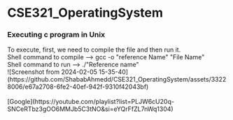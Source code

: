 # CSE321_OperatingSystem

<h3>Executing c program in Unix</h3>
To execute, first, we need to compile the file and then run it. <br>
Shell command to compile --> gcc -o "reference Name" "File Name" <br>
Shell command to run --> ./"Reference name" <br>
![Screenshot from 2024-02-05 15-35-40](https://github.com/ShababAhmedd/CSE321_OperatingSystem/assets/33228006/e67a2708-6fe2-40ef-942f-9310f42043bf)
<br>


</br>
[Google](https://youtube.com/playlist?list=PLJW6cU20q-SNCeRTbz3gOO6MMJb5C3tNO&si=eYQrFfZL7nWq1304)


